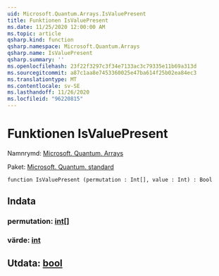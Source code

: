 ```yaml
---
uid: Microsoft.Quantum.Arrays.IsValuePresent
title: Funktionen IsValuePresent
ms.date: 11/25/2020 12:00:00 AM
ms.topic: article
qsharp.kind: function
qsharp.namespace: Microsoft.Quantum.Arrays
qsharp.name: IsValuePresent
qsharp.summary: ''
ms.openlocfilehash: 23f22f3297c3f34e7133ac3c79335e11b69a313d
ms.sourcegitcommit: a87c1aa8e7453360025e47ba614f25b02ea84ec3
ms.translationtype: MT
ms.contentlocale: sv-SE
ms.lasthandoff: 11/26/2020
ms.locfileid: "96220815"
---
```

# <a name="isvaluepresent-function"></a>Funktionen IsValuePresent

Namnrymd: [Microsoft. Quantum. Arrays](xref:Microsoft.Quantum.Arrays)

Paket: [Microsoft. Quantum. standard](https://nuget.org/packages/Microsoft.Quantum.Standard)




```qsharp
function IsValuePresent (permutation : Int[], value : Int) : Bool
```


## <a name="input"></a>Indata

### <a name="permutation--int"></a>permutation: [int](xref:microsoft.quantum.lang-ref.int)[]




### <a name="value--int"></a>värde: [int](xref:microsoft.quantum.lang-ref.int)





## <a name="output--bool"></a>Utdata: [bool](xref:microsoft.quantum.lang-ref.bool)

